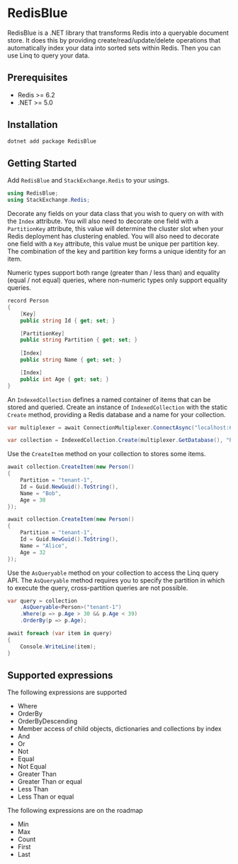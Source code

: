 # RedisBlue

RedisBlue is a .NET library that transforms Redis into a queryable document store. 
It does this by providing create/read/update/delete operations that automatically index your data into sorted sets within Redis.  Then you can use Linq to query your data.

## Prerequisites 

- Redis >= 6.2
- .NET >= 5.0

## Installation

```powershell
dotnet add package RedisBlue
```

## Getting Started

Add `RedisBlue` and `StackExchange.Redis` to your usings.

```c#
using RedisBlue;
using StackExchange.Redis;
```

Decorate any fields on your data class that you wish to query on with with the `Index` attribute.
You will also need to decorate one field with a `PartitionKey` attribute, this value will determine the cluster slot when your Redis deployment has clustering enabled.
You will also need to decorate one field with a `Key` attribute, this value must be unique per partition key. The combination of the key and partition key forms a unique identity for an item.

Numeric types support both range (greater than / less than) and equality (equal / not equal) queries, where non-numeric types only support equality queries.

```c#
record Person
{
    [Key]
    public string Id { get; set; }

    [PartitionKey]
    public string Partition { get; set; }
        
    [Index]
    public string Name { get; set; }

    [Index]
    public int Age { get; set; }
}
```

An `IndexedCollection` defines a named container of items that can be stored and queried.
Create an instance of `IndexedCollection` with the static `Create` method, providing a Redis database and a name for your collection.

```c#
var multiplexer = await ConnectionMultiplexer.ConnectAsync("localhost:6379,abortConnect=False");

var collection = IndexedCollection.Create(multiplexer.GetDatabase(), "People");
```

Use the `CreateItem` method on your collection to stores some items.

```c#
await collection.CreateItem(new Person()
{
    Partition = "tenant-1",
    Id = Guid.NewGuid().ToString(),
    Name = "Bob",
    Age = 30
});

await collection.CreateItem(new Person()
{
    Partition = "tenant-1",
    Id = Guid.NewGuid().ToString(),
    Name = "Alice",
    Age = 32
});
```

Use the `AsQueryable` method on your collection to access the Linq query API.  The `AsQueryable` method requires you to specify the partition in which to execute the query, cross-partition queries are not possible.

```c#
var query = collection
    .AsQueryable<Person>("tenant-1")
    .Where(p => p.Age > 30 && p.Age < 39)
    .OrderBy(p => p.Age);

await foreach (var item in query)
{
    Console.WriteLine(item);
}
```

## Supported expressions

The following expressions are supported
- Where
- OrderBy
- OrderByDescending
- Member access of child objects, dictionaries and collections by index
- And
- Or
- Not
- Equal
- Not Equal
- Greater Than
- Greater Than or equal
- Less Than
- Less Than or equal

The following expressions are on the roadmap
- Min
- Max
- Count
- First
- Last